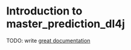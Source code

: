# Introduction to master_prediction_dl4j

TODO: write [great documentation](http://jacobian.org/writing/what-to-write/)

